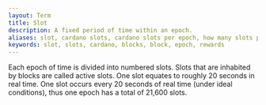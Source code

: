 ```yaml
---
layout: Term
title: Slot
description: A fixed period of time within an epoch.
aliases: slot, cardano slots, cardano slots per epoch, how many slots per epoch, block rewards
keywords: slot, slots, cardano, blocks, block, epoch, rewards
---
```


 Each epoch of time is divided into numbered slots. Slots that are inhabited by blocks are called active slots. One slot equates to roughly 20 seconds in real time. One slot occurs every 20 seconds of real time (under ideal conditions), thus one epoch has a total of 21,600 slots. 